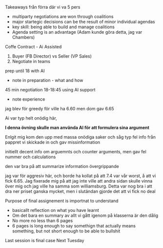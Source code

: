 
Takeaways från förra där vi va 5 pers
- multiparty negotiations are won through coalitions
- major startegic decisions can be the result of minor individual agendas
- key skill: being able to build and manage coalitions
- Agenda setting is an advantage (Adam kunde göra detta, jag var Chambers)


Coffe Contract - Ai Assisted

1. Buyer (FB Director) vs Seller (VP Sales)
2. Negotiate in teams

prep until 18 with AI
- note in preparation - what and how

45 min negotiation 18-18:45 using AI support
- note experience


jag blev för greedy för ville ha 6.60 men dom gav 6.65

Ai var typ helt onödig här, 

**I denna övning skulle man använda AI för att formulera sina argument**

Enlgit mig kom den upp med massa onödiga saker och såg typ fel info från pappret vi skickade in och gav missinformation

initiellt decent info om arguemnts och counter arguments, men gav fel nummer och calculations

den var bra på att summarize information övergrippande 

jag var för aggresiv här, och borde ha kollat på att 7.4 var vår worst, å att vi fick 6.65. Jag fixerade mig på att jag inte ville att andra sidan skulle vinna över mig och jag ville ha samma som williamsburg. Detta var nog bra i att dra ner priset ganska mycket, men i slutändan gjorde det att vi fick no deal



Purpose of final assignement is importnat to understand
- basicallt reflection on what you have learnt
- Om det bara en summary av allt vi gått igenom på klasserna är den dålig
- No more no less than 6 pages
- 6 pages is long enough to say somethign that actually means something, but not short enough to be able to bullshit

Last session is final case
Next Tuesday